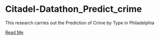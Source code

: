 # Citadel-Datathon_Predict_crime

This research carries out the Prediction of Crime by Type in Philadelphia

[Read Me](https://github.com/RaghaRao314159/Citadel-Datathon_Predict_crime/Citadel_Datathon.pdf)
